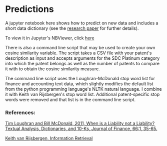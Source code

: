 # Predictions

A jupyter notebook here shows how to predict on new data and includes 
a short data dictionary (see the [research paper](https://drive.google.com/open?id=1sqighkgCou1QalQ04polmRmMXUBmQOJN) 
for further details).

To view it in Jupyter's NBViewer, click [here](https://nbviewer.jupyter.org/github/tr7200/Patent-text-similarity-and-venture-backed-innovation/blob/master/notebooks/predict/Predict.ipynb)

There is also a command line script that may be used to create your 
own cosine similarity variable. The script takes a CSV file with your 
patent's description as input and accepts arguments for the SDC Platinum 
category into which the patent belongs as well as the number of patents to 
compare it with to obtain the cosine similarity measure.

The command line script uses the Loughran-McDonald stop word list for 
finance and accounting text data, which slightly modifies the default list 
from the python programming language's NLTK natural language. I combine 
it with Keith van Rijsbergen's stop word list. Additional patent-specific 
stop words were removed and that list is in the command line script.

### References:
[Tim Loughran and Bill McDonald, 2011, When is a Liability not a Liability?  Textual Analysis, Dictionaries, and 10-Ks, Journal of Finance, 66:1, 35-65.](http://ssrn.com/abstract=1331573)

[Keith van Rijsbergen, Information Retrieval](http://www.dcs.gla.ac.uk/Keith/Chapter.2/Table_2.1.html)
